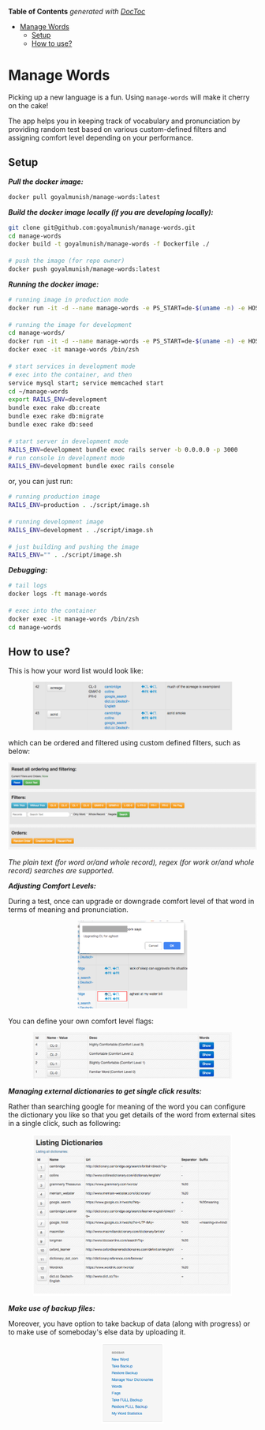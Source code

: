 <!-- START doctoc generated TOC please keep comment here to allow auto update -->
<!-- DON'T EDIT THIS SECTION, INSTEAD RE-RUN doctoc TO UPDATE -->
**Table of Contents**  *generated with [DocToc](https://github.com/thlorenz/doctoc)*

- [Manage Words](#manage-words)
    - [Setup](#setup)
    - [How to use?](#how-to-use)

<!-- END doctoc generated TOC please keep comment here to allow auto update -->

# Manage Words

Picking up a new language is a fun. Using `manage-words` will make it cherry on the cake!

The app helps you in keeping track of vocabulary and pronunciation by providing random test based on various custom-defined filters and assigning comfort level depending on your performance.

## Setup

_**Pull the docker image:**_

```sh
docker pull goyalmunish/manage-words:latest
```

_**Build the docker image locally (if you are developing locally):**_

```sh
git clone git@github.com:goyalmunish/manage-words.git
cd manage-words
docker build -t goyalmunish/manage-words -f Dockerfile ./

# push the image (for repo owner)
docker push goyalmunish/manage-words:latest
```

_**Running the docker image:**_

```sh
# running image in production mode
docker run -it -d --name manage-words -e PS_START=de-$(uname -n) -e HOST_PLATFORM=$(uname -s) -p 3000:3000 goyalmunish/manage-words

# running the image for development
cd manage-words/
docker run -it -d --name manage-words -e PS_START=de-$(uname -n) -e HOST_PLATFORM=$(uname -s) -p 3000:3000 -v $(pwd):/root/manage-words goyalmunish/manage-words /bin/bash -c "ping -i 0.2 $(gateway_ip)"
docker exec -it manage-words /bin/zsh

# start services in development mode
# exec into the container, and then
service mysql start; service memcached start
cd ~/manage-words
export RAILS_ENV=development
bundle exec rake db:create
bundle exec rake db:migrate
bundle exec rake db:seed

# start server in development mode
RAILS_ENV=development bundle exec rails server -b 0.0.0.0 -p 3000
# run console in development mode
RAILS_ENV=development bundle exec rails console
```

or, you can just run:

```sh
# running production image
RAILS_ENV=production . ./script/image.sh

# running development image
RAILS_ENV=development . ./script/image.sh

# just building and pushing the image
RAILS_ENV="" . ./script/image.sh
```

_**Debugging:**_

```sh
# tail logs
docker logs -ft manage-words

# exec into the container
docker exec -it manage-words /bin/zsh
cd manage-words
```

## How to use?

This is how your word list would look like:

<p align="center">
  <img src="./support/ss_words.png" width="80%">
</p>

which can be ordered and filtered using custom defined filters, such as below:

<p align="center">
  <img src="./support/ss_filters.png" width="100%">
</p>

_The plain text (for word or/and whole record), regex (for work or/and whole record) searches are supported._

_**Adjusting Comfort Levels:**_

During a test, once can upgrade or downgrade comfort level of that word in terms of meaning and pronunciation.

<p align="center">
  <img src="./support/ss_upgrading_downgrading_flags.png" width="44%">
</p>

You can define your own comfort level flags:

<p align="center">
  <img src="./support/ss_flags.png" width="80%">
</p>

_**Managing external dictionaries to get single click results:**_

Rather than searching google for meaning of the word you can configure the dictionary you like so that you get details of the word from external sites in a single click, such as following:

<p align="center">
  <img src="./support/ss_dictionaries.png" width="80%">
</p>

_**Make use of backup files:**_

Moreover, you have option to take backup of data (along with progress) or to make use of someboday's else data by uploading it.

<p align="center">
  <img src="./support/ss_sidebar.png" width="25%">
</p>
